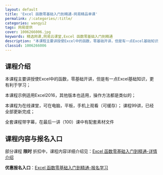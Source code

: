 ```yaml
---
layout: default
title: 'Excel 函数零基础入门到精通-网易精品单课'
permalink: /:categories/:title/
categories: wangyi2
tags: 网易提供
cover: 1006266006.jpg
keywords: 精选网课,网易云课堂,Excel 函数零基础入门到精通
description: "本课程主要讲授使Excel中的函数，零基础开讲，但是有一点Excel基础知识，更有利于学习；本课程示例适用Excel2016，其他版本也适用，操作方法都是类似的；本课程为在线课堂，可在电脑，"
classid: 1006266006
---
```


## 课程介绍

本课程主要讲授使Excel中的函数，零基础开讲，但是有一点Excel基础知识，更有利于学习；

本课程示例适用Excel2016，其他版本也适用，操作方法都是类似的；

本课程为在线课堂，可在电脑，平板，手机上观看（可缓存）；
课程99讲，已经全部更新完成；

全套课程带字幕，在最后一讲（100）课中有配套素材文件

## 课程内容与报名入口

部分课程 **限时** 折扣中，课程内容详细介绍见：[Excel 函数零基础入门到精通-详情介绍](https://study.163.com/course/introduction/1006266006.htm?share=1&shareId=1025206652&utm_campaign=share&utm_medium=iphoneShare&utm_source=&utm_u=1025206652)

**优惠报名入口**：[Excel 函数零基础入门到精通-报名学习](https://study.163.com/course/introduction/1006266006.htm?share=1&shareId=1025206652&utm_campaign=share&utm_medium=iphoneShare&utm_source=&utm_u=1025206652)

